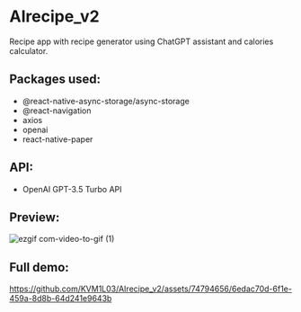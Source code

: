 # AIrecipe_v2
Recipe app with recipe generator using ChatGPT assistant and calories calculator.
## Packages used:
* @react-native-async-storage/async-storage
* @react-navigation
* axios
* openai
* react-native-paper
## API:
* OpenAI GPT-3.5 Turbo API
## Preview:
 ![ezgif com-video-to-gif (1)](https://github.com/KVM1L03/AIrecipe_v2/assets/74794656/415b3490-c5e0-4c23-8548-ca46a691109a)
## Full demo:
  https://github.com/KVM1L03/AIrecipe_v2/assets/74794656/6edac70d-6f1e-459a-8d8b-64d241e9643b

